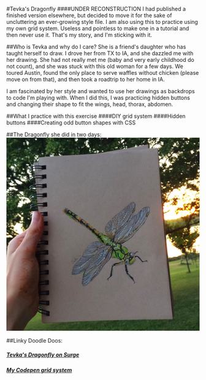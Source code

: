 #Tevka's Dragonfly
####UNDER RECONSTRUCTION
I had published a finished version elsewhere, but decided to move it for the sake of uncluttering an ever-growing style file. 
I am also using this to practice using my own grid system. Useless and pointless to make one in a tutorial and then never use it. 
That's my story, and I'm sticking with it.

##Who is Tevka and why do I care?
She is a friend's daughter who has taught herself to draw. I drove her from TX to IA, and she dazzled me with her drawing. She had not really met me (baby and very early childhood do not count), and she was stuck with this old woman for a few days. We toured Austin, found the only place to serve waffles without chicken (please move on from that), and then took a roadtrip to her home in IA. 

I am fascinated by her style and wanted to use her drawings as backdrops to code I'm playing with. When I did this, I was practicing hidden buttons and changing their shape to fit the wings, head, thorax, abdomen. 

##What I practice with this exercise
####DIY grid system
####Hidden buttons
####Creating odd button shapes with CSS

##The Dragonfly she did in two days:
![dragonfly drawing held by against backdrop of lake](./images/tevka_dragonfly.jpg "dragonfly drawing held by Tevka")


##Linky Doodle Doos:
##### [Tevka's Dragonfly on Surge](tevkas-dragonfly.surge.sh)

##### [My Codepen grid system](http://codepen.io/ihatetoast/pen/NRVvxq)